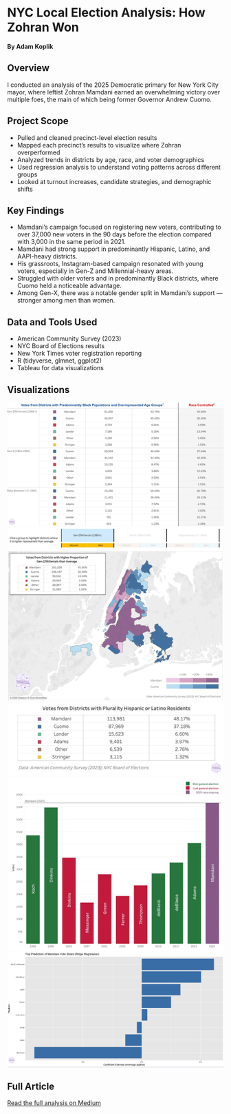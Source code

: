 # NYC Local Election Analysis: How Zohran Won

**By Adam Koplik**
## Overview

I conducted an analysis of the 2025 Democratic primary for New York City mayor, where leftist Zohran Mamdani earned an overwhelming victory over multiple foes, the main of which being former Governor Andrew Cuomo.

## Project Scope

- Pulled and cleaned precinct-level election results  
- Mapped each precinct’s results to visualize where Zohran overperformed  
- Analyzed trends in districts by age, race, and voter demographics  
- Used regression analysis to understand voting patterns across different groups  
- Looked at turnout increases, candidate strategies, and demographic shifts

## Key Findings

- Mamdani’s campaign focused on registering new voters, contributing to over 37,000 new voters in the 90 days before the election compared with 3,000 in the same period in 2021.
- Mamdani had strong support in predominantly Hispanic, Latino, and AAPI-heavy districts.
- His grassroots, Instagram-based campaign resonated with young voters, especially in Gen-Z and Millennial-heavy areas.
- Struggled with older voters and in predominantly Black districts, where Cuomo held a noticeable advantage.
- Among Gen-X, there was a notable gender split in Mamdani’s support — stronger among men than women.

## Data and Tools Used

- American Community Survey (2023)
- NYC Board of Elections results
- New York Times voter registration reporting
- R (tidyverse, glmnet, ggplot2)
- Tableau for data visualizations

## Visualizations

![Black Voters By Generation](images/BlackByGen.jpg) 
![Gen-Z/Millenial Voters](images/GenZ.jpg) 
![Hispanic Voter Table](images/HispNum.jpg)
![Primary History](images/Primaries.jpg)
![Ridge Regression](images/Ridge.jpg)

## Full Article  

[Read the full analysis on Medium](https://medium.com/@adam.jb.koplik/how-zohran-won-9dfd2d96d277)